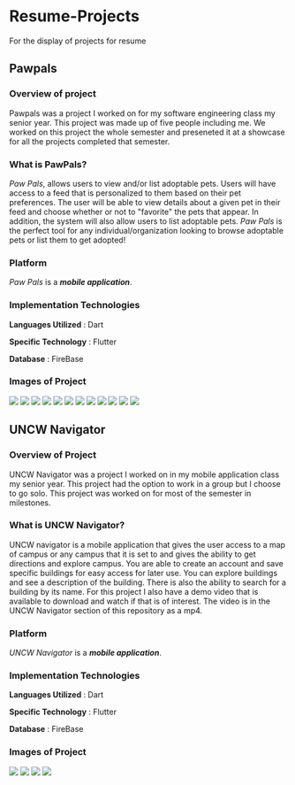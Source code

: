# Resume-Projects
For the display of projects for resume

## Pawpals

### Overview of project
Pawpals was a project I worked on for my software engineering class my senior year. This project was made up of five people including me. We worked on this project the whole semester and preseneted it at a showcase for all the projects completed that semester.

### What is PawPals?
_Paw Pals_, allows users to view and/or list adoptable pets.  Users will have access to a feed that is personalized to them based on their pet preferences.  The user will be able to view details about a given pet in their feed and choose whether or not to "favorite" the pets that appear.  In addition, the system will also allow users to list adoptable pets.  _Paw Pals_ is the perfect tool for any individual/organization looking to browse adoptable pets or list them to get adopted!

### Platform
_Paw Pals_ is a _**mobile application**_.

### Implementation Technologies

**Languages Utilized** : Dart

**Specific Technology** : Flutter

**Database** : FireBase

### Images of Project
![](https://github.com/JohnathanASmith/Resume-Projects/blob/main/PawPals/loginValidation.png)
![](https://github.com/JohnathanASmith/Resume-Projects/blob/main/PawPals/signupValidation.png)
![](https://github.com/JohnathanASmith/Resume-Projects/blob/main/PawPals/recoveryValidation.png)
![](https://github.com/JohnathanASmith/Resume-Projects/blob/main/PawPals/locationServicesConfirmation.png)
![](https://github.com/JohnathanASmith/Resume-Projects/blob/main/PawPals/My%20Profile%20%2B%20Delete%20Post%20%2B%20Logout%20Button.png)
![](https://github.com/JohnathanASmith/Resume-Projects/blob/main/PawPals/Edit%20Profile%20%2B%20Validation.png)
![](https://github.com/JohnathanASmith/Resume-Projects/blob/main/PawPals/uploadingPhoto.png)
![](https://github.com/JohnathanASmith/Resume-Projects/blob/main/PawPals/feedPreferences.png)
![](https://github.com/JohnathanASmith/Resume-Projects/blob/main/PawPals/Like%20Post%20%2B%20Dislike%20Post%20%2B%20Out%20of%20Posts.png)
![](https://github.com/JohnathanASmith/Resume-Projects/blob/main/PawPals/Create%20Post%20%2B%20Validation.png)
![](https://github.com/JohnathanASmith/Resume-Projects/blob/main/PawPals/Detailed%20Post%20%2B%20Other%20User%20Profile.png)
![](https://github.com/JohnathanASmith/Resume-Projects/blob/main/PawPals/Liked%20Post%20Screen%20%2B%20Unlike%20a%20Post.png)

## UNCW Navigator

### Overview of Project
UNCW Navigator was a project I worked on in my mobile application class my senior year. This project had the option to work in a group but I choose to go solo. This project was worked on for most of the semester in milestones. 

### What is UNCW Navigator?
UNCW navigator is a mobile application that gives the user access to a map of campus or any campus that it is set to and gives the ability to get directions and explore campus. You are able to create an account and save specific buildings for easy access for later use. You can explore buildings and see a description of the building. There is also the ability to search for a building by its name. For this project I also have a demo video that is available to download and watch if that is of interest. The video is in the UNCW Navigator section of this repository as a mp4.

### Platform
_UNCW Navigator_ is a _**mobile application**_.

### Implementation Technologies

**Languages Utilized** : Dart

**Specific Technology** : Flutter

**Database** : FireBase

### Images of Project
![](https://github.com/JohnathanASmith/Resume-Projects/blob/main/UNCW-Navigator/navigator1.png)
![](https://github.com/JohnathanASmith/Resume-Projects/blob/main/UNCW-Navigator/navigator2.png)
![](https://github.com/JohnathanASmith/Resume-Projects/blob/main/UNCW-Navigator/navigator3.png)
![](https://github.com/JohnathanASmith/Resume-Projects/blob/main/UNCW-Navigator/navigator4.png)

